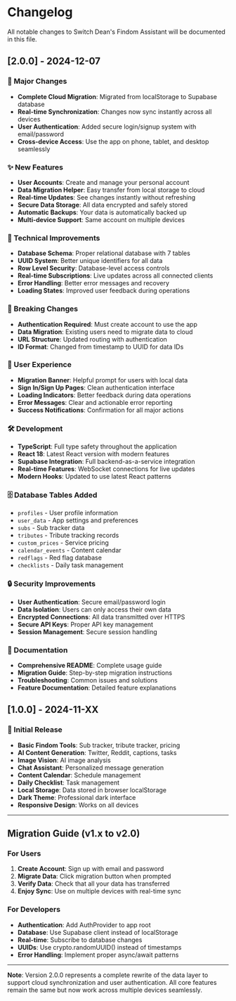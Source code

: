 # Changelog

All notable changes to Switch Dean's Findom Assistant will be documented in this file.

## [2.0.0] - 2024-12-07

### 🚀 Major Changes
- **Complete Cloud Migration**: Migrated from localStorage to Supabase database
- **Real-time Synchronization**: Changes now sync instantly across all devices
- **User Authentication**: Added secure login/signup system with email/password
- **Cross-device Access**: Use the app on phone, tablet, and desktop seamlessly

### ✨ New Features
- **User Accounts**: Create and manage your personal account
- **Data Migration Helper**: Easy transfer from local storage to cloud
- **Real-time Updates**: See changes instantly without refreshing
- **Secure Data Storage**: All data encrypted and safely stored
- **Automatic Backups**: Your data is automatically backed up
- **Multi-device Support**: Same account on multiple devices

### 🔧 Technical Improvements
- **Database Schema**: Proper relational database with 7 tables
- **UUID System**: Better unique identifiers for all data
- **Row Level Security**: Database-level access controls
- **Real-time Subscriptions**: Live updates across all connected clients
- **Error Handling**: Better error messages and recovery
- **Loading States**: Improved user feedback during operations

### 🔄 Breaking Changes
- **Authentication Required**: Must create account to use the app
- **Data Migration**: Existing users need to migrate data to cloud
- **URL Structure**: Updated routing with authentication
- **ID Format**: Changed from timestamp to UUID for data IDs

### 📱 User Experience
- **Migration Banner**: Helpful prompt for users with local data
- **Sign In/Sign Up Pages**: Clean authentication interface
- **Loading Indicators**: Better feedback during data operations
- **Error Messages**: Clear and actionable error reporting
- **Success Notifications**: Confirmation for all major actions

### 🛠️ Development
- **TypeScript**: Full type safety throughout the application
- **React 18**: Latest React version with modern features
- **Supabase Integration**: Full backend-as-a-service integration
- **Real-time Features**: WebSocket connections for live updates
- **Modern Hooks**: Updated to use latest React patterns

### 🗄️ Database Tables Added
- `profiles` - User profile information
- `user_data` - App settings and preferences
- `subs` - Sub tracker data
- `tributes` - Tribute tracking records
- `custom_prices` - Service pricing
- `calendar_events` - Content calendar
- `redflags` - Red flag database
- `checklists` - Daily task management

### 🔒 Security Improvements
- **User Authentication**: Secure email/password login
- **Data Isolation**: Users can only access their own data
- **Encrypted Connections**: All data transmitted over HTTPS
- **Secure API Keys**: Proper API key management
- **Session Management**: Secure session handling

### 📖 Documentation
- **Comprehensive README**: Complete usage guide
- **Migration Guide**: Step-by-step migration instructions
- **Troubleshooting**: Common issues and solutions
- **Feature Documentation**: Detailed feature explanations

## [1.0.0] - 2024-11-XX

### 🎉 Initial Release
- **Basic Findom Tools**: Sub tracker, tribute tracker, pricing
- **AI Content Generation**: Twitter, Reddit, captions, tasks
- **Image Vision**: AI image analysis
- **Chat Assistant**: Personalized message generation
- **Content Calendar**: Schedule management
- **Daily Checklist**: Task management
- **Local Storage**: Data stored in browser localStorage
- **Dark Theme**: Professional dark interface
- **Responsive Design**: Works on all devices

---

## Migration Guide (v1.x to v2.0)

### For Users
1. **Create Account**: Sign up with email and password
2. **Migrate Data**: Click migration button when prompted
3. **Verify Data**: Check that all your data has transferred
4. **Enjoy Sync**: Use on multiple devices with real-time sync

### For Developers
- **Authentication**: Add AuthProvider to app root
- **Database**: Use Supabase client instead of localStorage
- **Real-time**: Subscribe to database changes
- **UUIDs**: Use crypto.randomUUID() instead of timestamps
- **Error Handling**: Implement proper async/await patterns

---

**Note**: Version 2.0.0 represents a complete rewrite of the data layer to support cloud synchronization and user authentication. All core features remain the same but now work across multiple devices seamlessly.